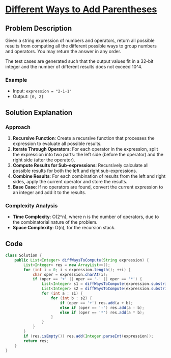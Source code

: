 # [Different Ways to Add Parentheses](https://leetcode.com/problems/different-ways-to-add-parentheses/description/?envType=daily-question&envId=2024-09-19)

## Problem Description
Given a string expression of numbers and operators, return all possible results from computing all the different possible ways to group numbers and operators. You may return the answer in any order.

The test cases are generated such that the output values fit in a 32-bit integer and the number of different results does not exceed 10^4.

### Example
- Input: `expression = "2-1-1"`
- Output: `[0, 2]`

## Solution Explanation

### Approach
1. **Recursive Function**: Create a recursive function that processes the expression to evaluate all possible results.
2. **Iterate Through Operators**: For each operator in the expression, split the expression into two parts: the left side (before the operator) and the right side (after the operator).
3. **Compute Results for Sub-expressions**: Recursively calculate all possible results for both the left and right sub-expressions.
4. **Combine Results**: For each combination of results from the left and right sides, apply the current operator and store the results.
5. **Base Case**: If no operators are found, convert the current expression to an integer and add it to the results.

### Complexity Analysis
- **Time Complexity**: O(2^n), where n is the number of operators, due to the combinatorial nature of the problem.
- **Space Complexity**: O(n), for the recursion stack.

## Code
```java
class Solution {
    public List<Integer> diffWaysToCompute(String expression) {
        List<Integer> res = new ArrayList<>();
        for (int i = 0; i < expression.length(); ++i) {
            char oper = expression.charAt(i);
            if (oper == '+' || oper == '-' || oper == '*') {
                List<Integer> s1 = diffWaysToCompute(expression.substring(0, i));
                List<Integer> s2 = diffWaysToCompute(expression.substring(i + 1));
                for (int a : s1) {
                    for (int b : s2) {
                        if (oper == '+') res.add(a + b);
                        else if (oper == '-') res.add(a - b);
                        else if (oper == '*') res.add(a * b);
                    }
                }
            }
        }
        if (res.isEmpty()) res.add(Integer.parseInt(expression));
        return res;
    }
}
